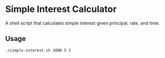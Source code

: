 # Simple Interest Calculator

A shell script that calculates simple interest given principal, rate, and time.

## Usage
```bash
./simple-interest.sh 1000 5 2
